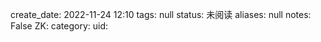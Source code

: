 create_date: 2022-11-24 12:10
tags: null
status: 未阅读 
aliases: null
notes: False
ZK: 
category: 
uid: 
